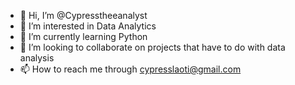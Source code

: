 - 👋 Hi, I’m @Cypresstheeanalyst
- 👀 I’m interested in Data Analytics
- 🌱 I’m currently learning Python
- 💞️ I’m looking to collaborate on projects that have to do with data analysis
- 📫 How to reach me through cypresslaoti@gmail.com 

<!---
Cypresstheeanalyst/Cypresstheeanalyst is a ✨ special ✨ repository because its `README.md` (this file) appears on your GitHub profile.
You can click the Preview link to take a look at your changes.
--->
